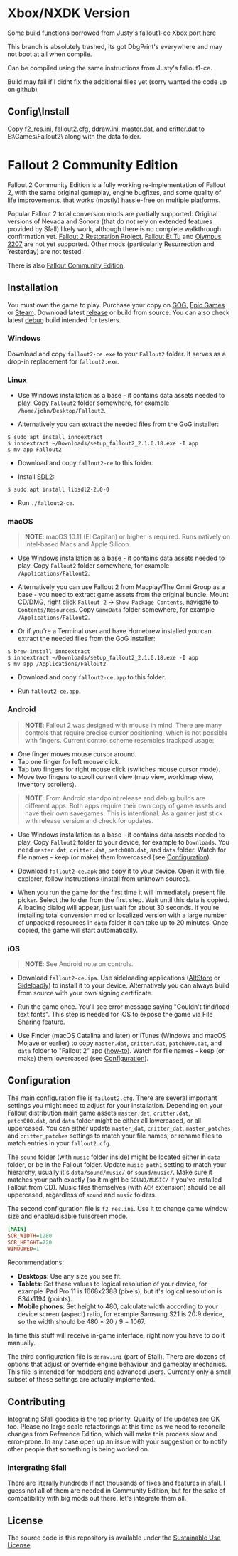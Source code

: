 # Xbox/NXDK Version

Some build functions borrowed from Justy's fallout1-ce Xbox port [here](https://github.com/jroc-hb/fallout1-ce-xbox)

This branch is absolutely trashed, its got DbgPrint's everywhere and may not boot at all when compile.

Can be compiled using the same instructions from Justy's fallout1-ce.

Build may fail if I didnt fix the additional files yet (sorry wanted the code up on github)

## Config\Install

Copy f2_res.ini, fallout2.cfg, ddraw.ini, master.dat, and critter.dat to E:\Games\Fallout2\ along with the data folder.

# Fallout 2 Community Edition

Fallout 2 Community Edition is a fully working re-implementation of Fallout 2, with the same original gameplay, engine bugfixes, and some quality of life improvements, that works (mostly) hassle-free on multiple platforms.

Popular Fallout 2 total conversion mods are partially supported. Original versions of Nevada and Sonora (that do not rely on extended features provided by Sfall) likely work, although there is no complete walkthrough confirmation yet. [Fallout 2 Restoration Project](https://github.com/BGforgeNet/Fallout2_Restoration_Project), [Fallout Et Tu](https://github.com/rotators/Fo1in2) and [Olympus 2207](https://olympus2207.com) are not yet supported. Other mods (particularly Resurrection and Yesterday) are not tested.

There is also [Fallout Community Edition](https://github.com/alexbatalov/fallout1-ce).

## Installation

You must own the game to play. Purchase your copy on [GOG](https://www.gog.com/game/fallout_2), [Epic Games](https://store.epicgames.com/p/fallout-2) or [Steam](https://store.steampowered.com/app/38410). Download latest [release](https://github.com/alexbatalov/fallout2-ce/releases) or build from source. You can also check latest [debug](https://github.com/alexbatalov/fallout2-ce/actions) build intended for testers.

### Windows

Download and copy `fallout2-ce.exe` to your `Fallout2` folder. It serves as a drop-in replacement for `fallout2.exe`.

### Linux

- Use Windows installation as a base - it contains data assets needed to play. Copy `Fallout2` folder somewhere, for example `/home/john/Desktop/Fallout2`.

- Alternatively you can extract the needed files from the GoG installer:

```console
$ sudo apt install innoextract
$ innoextract ~/Downloads/setup_fallout2_2.1.0.18.exe -I app
$ mv app Fallout2
```

- Download and copy `fallout2-ce` to this folder.

- Install [SDL2](https://libsdl.org/download-2.0.php):

```console
$ sudo apt install libsdl2-2.0-0
```

- Run `./fallout2-ce`.

### macOS

> **NOTE**: macOS 10.11 (El Capitan) or higher is required. Runs natively on Intel-based Macs and Apple Silicon.

- Use Windows installation as a base - it contains data assets needed to play. Copy `Fallout2` folder somewhere, for example `/Applications/Fallout2`.

- Alternatively you can use Fallout 2 from Macplay/The Omni Group as a base - you need to extract game assets from the original bundle. Mount CD/DMG, right click `Fallout 2` -> `Show Package Contents`, navigate to `Contents/Resources`. Copy `GameData` folder somewhere, for example `/Applications/Fallout2`.

- Or if you're a Terminal user and have Homebrew installed you can extract the needed files from the GoG installer:

```console
$ brew install innoextract
$ innoextract ~/Downloads/setup_fallout2_2.1.0.18.exe -I app
$ mv app /Applications/Fallout2
```

- Download and copy `fallout2-ce.app` to this folder.

- Run `fallout2-ce.app`.

### Android

> **NOTE**: Fallout 2 was designed with mouse in mind. There are many controls that require precise cursor positioning, which is not possible with fingers. Current control scheme resembles trackpad usage:
- One finger moves mouse cursor around.
- Tap one finger for left mouse click.
- Tap two fingers for right mouse click (switches mouse cursor mode).
- Move two fingers to scroll current view (map view, worldmap view, inventory scrollers).

> **NOTE**: From Android standpoint release and debug builds are different apps. Both apps require their own copy of game assets and have their own savegames. This is intentional. As a gamer just stick with release version and check for updates.

- Use Windows installation as a base - it contains data assets needed to play. Copy `Fallout2` folder to your device, for example to `Downloads`. You need `master.dat`, `critter.dat`, `patch000.dat`, and `data` folder. Watch for file names - keep (or make) them lowercased (see [Configuration](#configuration)).

- Download `fallout2-ce.apk` and copy it to your device. Open it with file explorer, follow instructions (install from unknown source).

- When you run the game for the first time it will immediately present file picker. Select the folder from the first step. Wait until this data is copied. A loading dialog will appear, just wait for about 30 seconds. If you're installing total conversion mod or localized version with a large number of unpacked resources in `data` folder it can take up to 20 minutes. Once copied, the game will start automatically.

### iOS

> **NOTE**: See Android note on controls.

- Download `fallout2-ce.ipa`. Use sideloading applications ([AltStore](https://altstore.io/) or [Sideloadly](https://sideloadly.io/)) to install it to your device. Alternatively you can always build from source with your own signing certificate.

- Run the game once. You'll see error message saying "Couldn't find/load text fonts". This step is needed for iOS to expose the game via File Sharing feature.

- Use Finder (macOS Catalina and later) or iTunes (Windows and macOS Mojave or earlier) to copy `master.dat`, `critter.dat`, `patch000.dat`, and `data` folder to "Fallout 2" app ([how-to](https://support.apple.com/HT210598)). Watch for file names - keep (or make) them lowercased (see [Configuration](#configuration)).

## Configuration

The main configuration file is `fallout2.cfg`. There are several important settings you might need to adjust for your installation. Depending on your Fallout distribution main game assets `master.dat`, `critter.dat`, `patch000.dat`, and `data` folder might be either all lowercased, or all uppercased. You can either update `master_dat`, `critter_dat`, `master_patches` and `critter_patches` settings to match your file names, or rename files to match entries in your `fallout2.cfg`.

The `sound` folder (with `music` folder inside) might be located either in `data` folder, or be in the Fallout folder. Update `music_path1` setting to match your hierarchy, usually it's `data/sound/music/` or `sound/music/`. Make sure it matches your path exactly (so it might be `SOUND/MUSIC/` if you've installed Fallout from CD). Music files themselves (with `ACM` extension) should be all uppercased, regardless of `sound` and `music` folders.

The second configuration file is `f2_res.ini`. Use it to change game window size and enable/disable fullscreen mode.

```ini
[MAIN]
SCR_WIDTH=1280
SCR_HEIGHT=720
WINDOWED=1
```

Recommendations:
- **Desktops**: Use any size you see fit.
- **Tablets**: Set these values to logical resolution of your device, for example iPad Pro 11 is 1668x2388 (pixels), but it's logical resolution is 834x1194 (points).
- **Mobile phones**: Set height to 480, calculate width according to your device screen (aspect) ratio, for example Samsung S21 is 20:9 device, so the width should be 480 * 20 / 9 = 1067.

In time this stuff will receive in-game interface, right now you have to do it manually.

The third configuration file is `ddraw.ini` (part of Sfall). There are dozens of options that adjust or override engine behaviour and gameplay mechanics. This file is intended for modders and advanced users. Currently only a small subset of these settings are actually implemented.

## Contributing

Integrating Sfall goodies is the top priority. Quality of life updates are OK too. Please no large scale refactorings at this time as we need to reconcile changes from Reference Edition, which will make this process slow and error-prone. In any case open up an issue with your suggestion or to notify other people that something is being worked on.

### Intergrating Sfall

There are literally hundreds if not thousands of fixes and features in sfall. I guess not all of them are needed in Community Edition, but for the sake of compatibility with big mods out there, let's integrate them all.

## License

The source code is this repository is available under the [Sustainable Use License](LICENSE.md).
